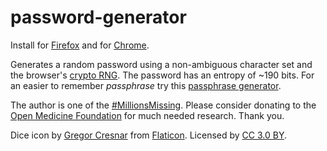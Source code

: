 # password-generator

Install for [Firefox](https://addons.mozilla.org/en-US/firefox/addon/simple-password-generator1)
and for [Chrome](https://chrome.google.com/webstore/detail/simple-password-generator/pbooddcbabpliclljgkohddjgnabjamk).

Generates a random password using a non-ambiguous character set
and the browser's [crypto RNG](https://developer.mozilla.org/en-US/docs/Web/API/RandomSource/getRandomValues).
The password has an entropy of ~190 bits.
For an easier to remember *passphrase* try this [passphrase generator](https://github.com/araemot/passphrase-generator).

The author is one of the [#MillionsMissing](https://www.meaction.net).
Please consider donating to the [Open Medicine Foundation](https://www.omf.ngo) for much needed research.
Thank you.

Dice icon by [Gregor Cresnar](https://www.flaticon.com/authors/gregor-cresnar)
from [Flaticon](https://www.flaticon.com).
Licensed by [CC 3.0 BY](https://creativecommons.org/licenses/by/3.0).
